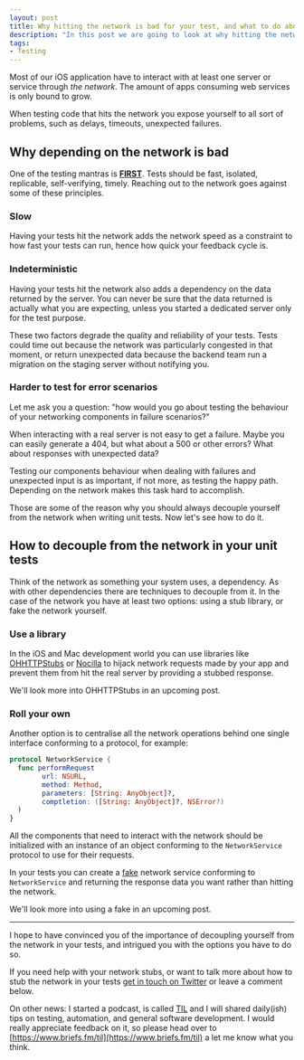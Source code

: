 ```yaml
---
layout: post
title: Why hitting the network is bad for your test, and what to do about it
description: "In this post we are going to look at why hitting the network from your unit tests is a bad thing, and introduce some way to solve the problem."
tags:
- Testing
---
```


Most of our iOS application have to interact with at least one server or
service through _the network_. The amount of apps consuming web services is
only bound to grow.

When testing code that hits the network you expose yourself to all sort of
problems, such as delays, timeouts, unexpected failures.

## Why depending on the network is bad

One of the testing mantras is [**FIRST**](https://pragprog.com/magazines/2012-01/unit-tests-are-first).
Tests should be fast, isolated, replicable, self-verifying, timely. Reaching
out to the network goes against some of these principles.

### Slow

Having your tests hit the network adds the network speed as a constraint
to how fast your tests can run, hence how quick your feedback cycle is.

### Indeterministic

Having your tests hit the network also adds a dependency on the data returned
by the server. You can never be sure that the data returned is actually what
you are expecting, unless you started a dedicated server only for the test
purpose.

These two factors degrade the quality and reliability of your tests. Tests
could time out because the network was particularly congested in that moment,
or return unexpected data because the backend team run a migration on the
staging server without notifying you.

### Harder to test for error scenarios

Let me ask you a question: "how would you go about testing the behaviour of
your networking components in failure scenarios?"

When interacting with a real server is not easy to get a failure. Maybe you can
easily generate a 404, but what about a 500 or other errors? What about
responses with unexpected data?

Testing our components behaviour when dealing with failures and unexpected input
is as important, if not more, as testing the happy path. Depending on the network
makes this task hard to accomplish.

Those are some of the reason why you should always decouple yourself from the
network when writing unit tests. Now let's see how to do it.

## How to decouple from the network in your unit tests

Think of the network as something your system uses, a dependency. As with other
dependencies there are techniques to decouple from it. In the case of the network
you have at least two options: using a stub library, or fake the network yourself.

### Use a library

In the iOS and Mac development world you can use libraries like [OHHTTPStubs](https://github.com/AliSoftware/OHHTTPStubs)
or [Nocilla](https://github.com/luisobo/Nocilla) to hijack network requests
made by your app and prevent them from hit the real server by providing a
stubbed response.

We'll look more into OHHTTPStubs in an upcoming post.

### Roll your own

Another option is to centralise all the network operations behind one single
interface conforming to a protocol, for example:

```swift
protocol NetworkService {
  func performRequest
		url: NSURL,
		method: Method,
		parameters: [String: AnyObject]?,
		comptletion: ([String: AnyObject]?, NSError?)
  )
}
```

All the components that need to interact with the network should be initialized
with an instance of an object conforming to the `NetworkService` protocol to
use for their requests.

In your tests you can create a [fake](http://xunitpatterns.com/Fake%20Object.html)
network service conforming to `NetworkService` and returning the response data
you want rather than hitting the network.

We'll look more into using a fake in an upcoming post.

---

I hope to have convinced you of the importance of decoupling yourself from the
network in your tests, and intrigued you with the options you have to do so.

If you need help with your network stubs, or want to talk more about how to
stub the network in your tests [get in touch on Twitter](http://twitter.com/mokagio)
or leave a comment below.

On other news: I started a podcast, is called [TIL](https://www.briefs.fm/til)
and I will shared daily(ish) tips on testing, automation, and general software
development. I would really appreciate feedback on it, so please head over to
[https://www.briefs.fm/til](https://www.briefs.fm/til) a let me know what you think.


